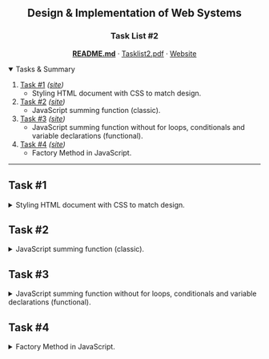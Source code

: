 <p align="center">
  <h2 align="center">Design & Implementation of Web Systems</h2>
  <h3 align="center">Task List #2</h3>
  <p align="center">
    <a href="./README.md"><strong>README.md</strong></a>
    ·
    <a href="./Tasklist2.pdf">Tasklist2.pdf</a>
    ·
    <a href="./index.html">Website</a>
  </p>
</p>

<details open="open">
  <summary>Tasks & Summary</summary>
  <ol>
    <li>
      <a href="#task-1">Task #1</a>
      <i>(<a href="https://luzkan.github.io/DesignAndImplementationOfWebSystems/Tasklist2/task_1/index.html">site</a>)</i>
      <ul>
        <li>Styling HTML document with CSS to match design.</li>
      </ul>
    </li>
    <li>
      <a href="#task-2">Task #2</a>
      <i>(<a href="https://luzkan.github.io/DesignAndImplementationOfWebSystems/Tasklist2/task_2/index.html">site</a>)</i>
      <ul>
        <li>JavaScript summing function (classic).</li>
      </ul>
    </li>
    <li>
      <a href="#task-3">Task #3</a>
      <i>(<a href="https://luzkan.github.io/DesignAndImplementationOfWebSystems/Tasklist2/task_3/index.html">site</a>)</i>
      <ul>
        <li>JavaScript summing function without for loops, conditionals and variable declarations (functional).</li>
      </ul>
    </li>
    <li>
      <a href="#task-4">Task #4</a>
      <i>(<a href="https://luzkan.github.io/DesignAndImplementationOfWebSystems/Tasklist2/task_4/index.html">site</a>)</i>
      <ul>
        <li>Factory Method in JavaScript.</li>
      </ul>
    </li>
  </ol>
</details>

---

## Task #1
<details>
  <summary>Styling HTML document with CSS to match design.</summary>

---

### __Code in `/task_1/`: [index.html](./task_1/index.html) & [main.css](./task_1/main.css)__
##### Comparison of design (top) and implementation (bottom).
<img src="./img/task1_comparison.png" alt="Task1 Screenshot - Comparison of Design & Implementation" width="625"/>

</details>

## Task #2
<details>
  <summary>JavaScript summing function (classic).</summary>

---

### __Code in `/task_2/`: [index.html](./task_2/index.html) & [main.js](./task_2/main.js)__
##### Simply clicking the button on github
<img src="./img/task2_example.png" alt="Task2 Screenshot - Running `1, 2, 3` Example" width="625"/>

##### Core of the final answer to the task
<img src="./img/task2_core_answ.png" alt="Task2 Screenshot - Code" width="625"/>

</details>

## Task #3
<details>
  <summary>JavaScript summing function without for loops, conditionals and variable declarations (functional).</summary>

---

### __Code in `/task_3/`: [index.html](./task_3/index.html) & [main.js](./task_3/main.js)__
##### Simply clicking the button on github
<img src="./img/task3_example.png" alt="Task3 Screenshot - Running `1, 2, 3` Example" width="625"/>

##### Core of the final answer to the task
<img src="./img/task3_core_answ.png" alt="Task3 Screenshot - Code" width="625"/>

</details>

## Task #4
<details>
  <summary>Factory Method in JavaScript.</summary>

---

### __Code in `/task_4/`: [index.html](./task_4/index.html) & [account.js](./task_4/js/account.js) + [main.js](./task_4/js/main.js) __
##### Features creation of new objects & balance manipulation + info button.
<img src="./img/task4_example.png" alt="Task3 Screenshot - Running `1, 2, 3` Example" width="625"/>

</details>
